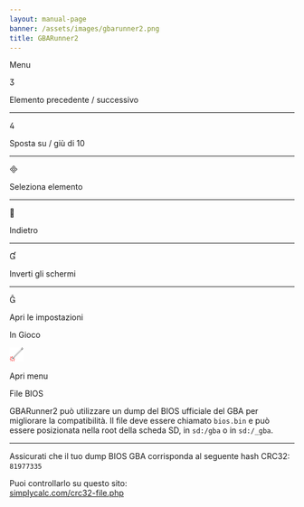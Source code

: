 ```yaml
---
layout: manual-page
banner: /assets/images/gbarunner2.png
title: GBARunner2
---
```


<div id="menu" class="section-title">Menu</div>
<div class="section-body">
    <div class="button-action-group">
        <p class="button-action button">&#xE07D;</p>
        <p class="button-action-text">Elemento precedente / successivo</p>
    </div>
    <hr>
    <div class="button-action-group">
        <p class="button-action button">&#xE07E;</p>
        <p class="button-action-text">Sposta su / giù di 10</p>
    </div>
    <hr>
    <div class="button-action-group">
        <p class="button-action button">&#xE000;</p>
        <p class="button-action-text">Seleziona elemento</p>
    </div>
    <hr>
    <div class="button-action-group">
        <p class="button-action button">&#xE001;</p>
        <p class="button-action-text">Indietro</p>
    </div>
    <hr>
    <div class="button-action-group">
        <p class="button-action button">&#xE004;</p>
        <p class="button-action-text">Inverti gli schermi</p>
    </div>
    <hr>
    <div class="button-action-group">
        <p class="button-action button">&#xE005;</p>
        <p class="button-action-text">Apri le impostazioni</p>
    </div>
</div>
<div id="in-game" class="section-title">In Gioco</div>
<div class="section-body">
    <div class="button-action-group">
        <p class="button-action"><img src="/assets/images/tap.png" alt="Tocca lo schermo touch"></p>
        <p class="button-action-text">Apri menu</p>
    </div>
</div>
<div id="bios-file" class="section-title">File BIOS</div>
<div class="section-body">
    <p>
        GBARunner2 può utilizzare un dump del BIOS ufficiale del GBA per migliorare la compatibilità. Il file deve essere chiamato <code>bios.bin</code> e può essere posizionata nella root della scheda SD, in <code>sd:/gba</code> o in <code>sd:/_gba</code>.
    </p>
    <hr>
    <p>
        Assicurati che il tuo dump BIOS GBA corrisponda al seguente hash CRC32: <code>81977335</code>
    </p>
    <p>
        Puoi controllarlo su questo sito:<br><a href="https://simplycalc.com/crc32-file.php">simplycalc.com/crc32-file.php</a>
    </p>
</div>
